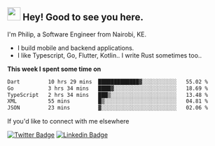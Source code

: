 <h2><img src="https://slackmojis.com/emojis/3643-cool-doge/download" width="30"/> Hey! Good to see you here.</h2>

<p>I'm Philip, a Software Engineer from Nairobi, KE. 

- I build mobile and backend applications.
- I like Typescript, Go, Flutter, Kotlin.. I write Rust sometimes too..</p>

**This week I spent some time on**
<!--START_SECTION:waka-->

```txt
Dart         10 hrs 29 mins  █████████████▓░░░░░░░░░░░   55.02 %
Go           3 hrs 34 mins   ████▓░░░░░░░░░░░░░░░░░░░░   18.69 %
TypeScript   2 hrs 34 mins   ███▒░░░░░░░░░░░░░░░░░░░░░   13.48 %
XML          55 mins         █▒░░░░░░░░░░░░░░░░░░░░░░░   04.81 %
JSON         23 mins         ▓░░░░░░░░░░░░░░░░░░░░░░░░   02.06 %
```

<!--END_SECTION:waka-->

If you'd like to connect with me elsewhere

[![Twitter Badge](https://img.shields.io/badge/-Twitter-1ca0f1?style=flat-square&labelColor=1ca0f1&logo=twitter&logoColor=white&link=https://twitter.com/_diogorodrigues)](https://twitter.com/kimathiphil)  [![Linkedin Badge](https://img.shields.io/badge/-LinkedIn-blue?style=flat-square&logo=Linkedin&logoColor=white&link=https://www.linkedin.com/in/philip-kimathi-2604a9114/)](https://www.linkedin.com/in/philip-kimathi-2604a9114/)
